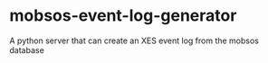 # mobsos-event-log-generator
A python server that can create an XES event log from the mobsos database
